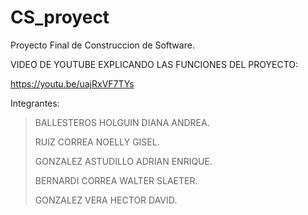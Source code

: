 # CS_proyect
Proyecto Final de Construccion de Software.


VIDEO DE YOUTUBE EXPLICANDO LAS FUNCIONES DEL PROYECTO:

https://youtu.be/uajRxVF7TYs


Integrantes:
> BALLESTEROS HOLGUIN DIANA ANDREA.
> 
> RUIZ CORREA NOELLY GISEL.
> 
> GONZALEZ ASTUDILLO ADRIAN ENRIQUE.
> 
> BERNARDI CORREA WALTER SLAETER.
> 
> GONZALEZ VERA HECTOR DAVID.
